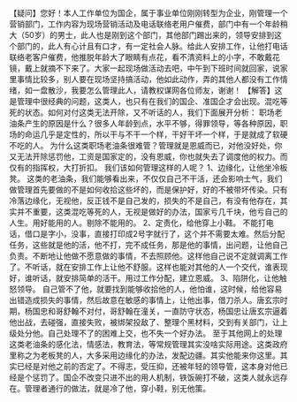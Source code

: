 【疑问】您好！本人工作单位为国企，属于事业单位刚刚转型为企业，刚管理一个营销部门，工作内容为现场营销活动及电话联络老用户催费，部门中有一个年龄稍大（50岁）的男士，此人也是刚到这个部门，其他部门踢出来的，领导安排到这个部门的，此人有心计且有口才，有一定社会人脉。给此人安排工作，让他打电话联络老客户催费，他推脱年龄大了眼睛有点花，看不清资料上的小字，不敢戴花镜，戴上就摘不下来了。大家一起现场做活动去吧，中午到下班时间就回家，说家里事情比较多，别人要在现场坚持搞活动，他如此动作，弄的其他人都没有工作情绪，如一盘散沙，我要怎么管理此人，请教权谋网各位师友，谢谢！
【解答】这是管理中很经典的问题，这类人，也只有在我们的国企、准国企才会出现。混吃等死的状态。如何对付这类无法开除，又不听话的人，我们下面展开分析：
职场老油条产生的原因是什么？很多人年龄到点，水平不够，得罪领导，等各种原因，职场的命运几乎是定性的，所以干与不干一个样，干好干坏一个样，于是就成了软硬不吃的人。
为什么这类职场老油条很难管？管理就是恩威而已，对他没好处，你又无法开除惩罚他，工资是国家定的，没有恩威，你也就失去了调度他的权力。而仅有的指挥权，大打折扣。
我们该如何管理这样的人呢？
1、边缘化，让他坐冷板凳。
这类的老油条，我们能够看出来，不仅仅自己不干活，还会影响士气，我们做管理首先要做的不是如何收拾这些坏的，而是保护好，好的不被带坏传染。只有冷落边缘化，无视他，反正钱不是自己发的，损失的不是自己，有没有他存在，其实并不重要，这类混吃等死的人，无视是做好的办法，国家亏几千块，他亏自己的人生。用好能用的人。剔除不能用的。
2、定责化，给他穿上小鞋。
不能打电话，借口是字小，没事，直接打印成2号字就行了，这个并不需要太难。然后分配任务，这些就是他的活，他不打，完不成任务，那是他的事情，出问题，让他自己负责。不断地让他做不愿意做的事情，不去照顾他。这样他自己说不定就调离工作了。不听话，就在安排工作上让他不舒服。这样也能对其他的人一个交代，谁表现好，谁听话，就安排简单的活干。用过工作分配，建立恩威。
3、陷阱化，让他触怒领导。
自己管不了他，就要找到能够收拾他的人，他怕谁，这时候，给他容易出错造成损失的事情，然后故意在敏感的事情上，让他出事，借刀杀人。唐玄宗时期，杨国忠和哥舒翰不对付，哥舒翰在潼关，一直防守状态，杨国忠让唐玄宗逼着他出战，去碰强，直接失败，被绑架投敌了、整理个黑材料，交到有关部门，让上级处分他。自己处理不了的困难上交，也不失一个好办法。
至于其他网上的处理这类老油条的感化法，情感法，教育法，等常规管理其实没啥实际用途。这类政府里称之为老板凳的人，大多采用边缘化的办法，发配边疆。其实他能来你这里。其实已经是对他之前的否定了。不得志，受压抑，还被年轻的领导管，这本身对他已经是个惩罚了。国企不改变只进不出的用人机制，铁饭碗打不破，这类人就永远存在。管理者通行的做法，就是冷了他，穿小鞋，别无他策。
